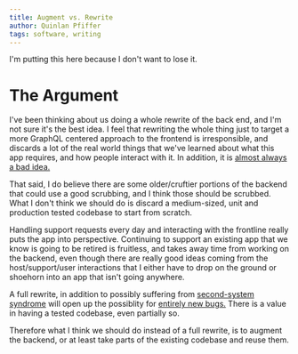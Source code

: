 ```yaml
---
title: Augment vs. Rewrite
author: Quinlan Pfiffer
tags: software, writing
---
```


I'm putting this here because I don't want to lose it.

# The Argument

I've been thinking about us doing a whole rewrite of the back end, and I'm
not sure it's the best idea. I feel that rewriting the whole thing just to
target a more GraphQL centered approach to the frontend is irresponsible, and
discards a lot of the real world things that we've learned about what this app
requires, and how people interact with it. In addition, it is [almost always a
bad idea.](https://www.joelonsoftware.com/2000/04/06/things-you-should-never-do-part-i/)

That said, I do believe there are some older/cruftier portions of the
backend that could use a good scrubbing, and I think those should be scrubbed.
What I don't think we should do is discard a medium-sized, unit and production 
tested codebase to start from scratch.

Handling support requests every day and interacting with the frontline
really puts the app into perspective. Continuing to support an existing app that
we know is going to be retired is fruitless, and takes away time from working on
the backend, even though there are really good ideas coming from the
host/support/user interactions that I either have to drop on the ground or
shoehorn into an app that isn't going anywhere.

A full rewrite, in addition to possibly suffering from [second-system syndrome](https://en.wikipedia.org/wiki/Second-system_effect) will open up the possiblity for [entirely new bugs.](http://state.shithouse.tv/)
There is a value in having a tested codebase, even partially so. 

Therefore what I think we should do instead of a full rewrite, is to augment
the backend, or at least take parts of the existing codebase and reuse them.

